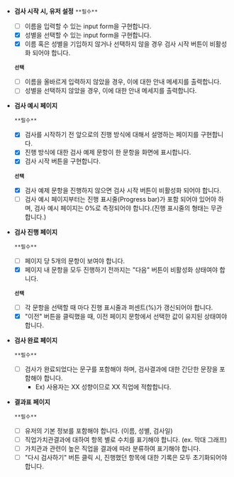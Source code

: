 - **검사 시작 시, 유저 설정**
    `**필수**`
     
    - [ ] 이름을 입력할 수 있는 input form을 구현합니다.    
    - [X] 성별을 선택할 수 있는 input form을 구현합니다.    
    - [x] 이름 혹은 성별을 기입하지 않거나 선택하지 않을 경우 검사 시작 버튼이 비활성화 되어야 합니다.    
    
    **`선택`** 
    
    - [ ] 이름을 올바르게 입력하지 않았을 경우, 이에 대한 안내 메세지를 출력합니다.     
    - [ ] 성별을 선택하지 않았을 경우, 이에 대한 안내 메세지를 출력합니다.
- **검사 예시 페이지**
    
    `**필수**`
    
    - [x] 검사를 시작하기 전 앞으로의 진행 방식에 대해서 설명하는 페이지를 구현합니다.        
    - [x] 진행 방식에 대한 검사 예제 문항이 한 문항을 화면에 표시합니다.        
    - [x] 검사 시작 버튼을 구현합니다.        
    
    **`선택`** 
    
    - [x] 검사 예제 문항을 진행하지 않으면 검사 시작 버튼이 비활성화 되어야 합니다.         
    - [ ] 검사 예시 페이지부터는 진행 표시줄(Progress bar)가 포함 되어야 있어야 하며, 검사 예시 페이지는 0%로 측정되어야 합니다.(진행 표시줄의 형태는 무관합니다.)     
- **검사 진행 페이지**
    
    `**필수**`
    
    - [ ] 페이지 당 5개의 문항이 보여야 합니다.     
    - [x] 페이지 내 문항을 모두 진행하기 전까지는 "다음" 버튼이 비활성화 상태여야 합니다.     
    
    **`선택`** 
    
    - [ ] 각 문항을 선택할 때 마다 진행 표시줄과 퍼센트(%)가 갱신되어야 합니다.       
    - [x] "이전" 버튼을 클릭했을 때, 이전 페이지 문항에서 선택한 값이 유지된 상태여야 합니다.       
- **검사 완료 페이지**
    
    `**필수**`
    
    - [ ] 검사가 완료되었다는 문구를 포함해야 하며, 검사결과에 대한 간단한 문장을 포함해야 합니다.        
        - Ex) 사용자는 XX 성향이므로 XX 직업에 적합합니다.  
- **결과표 페이지**
    
    `**필수**`
    
    - [ ] 유저의 기본 정보를 포함해야 합니다. (이름, 성별, 검사일)      
    - [ ] 직업가치관결과에 대하여 항목 별로 수치를 표기해야 합니다. (ex. 막대 그래프)       
    - [ ] 가치관과 관련이 높은 직업을 결과에 따라 분류하여 표기해야 합니다.     
    - [ ] "다시 검사하기" 버튼 클릭 시, 진행했던 항목에 대한 기록은 모두 초기화되어야 합니다.      
